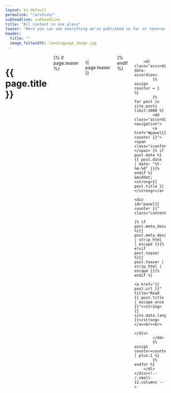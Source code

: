 ```yaml
---
layout: kz-default
permalink: "/archive/"
subheadline: subheadline
title: "All content in one place"
teaser: "Here you can see everything we've published so far in reverse chronological order."
header:
  title: ""
  image_fullwidth: landingpage_image.jpg
---
```

<div id="blog-index" class="row">
	<div class="small-12 columns t30">
		<h1>{{ page.title }}</h1>
		{% if page.teaser %}<p class="teaser">{{ page.teaser }}</p>{% endif %}

		<dl class="accordion" data-accordion>
			{% assign counter = 1 %}
			{% for post in site.posts limit:1000 %}
			<dd class="accordion-navigation">
			<a href="#panel{{ counter }}"><span class="iconfont"></span> {% if post.date %}{{ post.date | date: "%Y-%m-%d" }}{% endif %} &middot; <strong>{{ post.title }}</strong></a>
				<div id="panel{{ counter }}" class="content">
					{% if post.meta_description %}{{ post.meta_description | strip_html | escape }}{% elsif post.teaser %}{{ post.teaser | strip_html | escape }}{% endif %}
					<a href="{{ post.url }}" title="Read {{ post.title | escape_once }}"><strong>{{ site.data.language.read_more }}</strong></a><br><br>
				</div>
			</dd>
			{% assign counter=counter | plus:1 %}
			{% endfor %}
		</dl>
	</div><!-- /.small-12.columns -->
</div><!-- /.row -->
